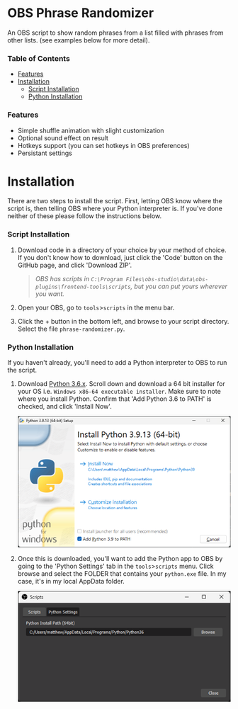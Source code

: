 # OBS Phrase Randomizer

An OBS script to show random phrases from a list filled with phrases from other lists. (see examples below for more detail).

### Table of Contents

- [Features](#features)
- [Installation](#installation)
	- [Script Installation](#script-installation)
	- [Python Installation](#python-installation)

### Features

- Simple shuffle animation with slight customization
- Optional sound effect on result
- Hotkeys support (you can set hotkeys in OBS preferences)
- Persistant settings

# Installation

There are two steps to install the script. First, letting OBS know where the script is, then telling OBS where your Python interpreter is. If you've done neither of these please follow the instructions below.

### Script Installation

1. Download code in a directory of your choice by your method of choice. If you don't know how to download, just click the 'Code' button on the GitHub page, and click 'Download ZIP'.

	> *OBS has scripts in `C:\Program Files\obs-studio\data\obs-plugins\frontend-tools\scripts`, but you can put yours wherever you want.*

2. Open your OBS, go to `tools`>`scripts` in the menu bar.

3. Click the + button in the bottom left, and browse to your script directory. Select the file `phrase-randomizer.py`.

### Python Installation

If you haven't already, you'll need to add a Python interpreter to OBS to run the script.

1. Download [Python 3.6.x](https://www.python.org/downloads/release/python-368/). Scroll down and download a 64 bit installer for your OS i.e. `Windows x86-64 executable installer`. Make sure to note where you install Python. Confirm that 'Add Python 3.6 to PATH' is checked, and click 'Install Now'.

	![Python 3.9.13 install screen](docs/pythonInstall.png)

2. Once this is downloaded, you'll want to add the Python app to OBS by going to the 'Python Settings' tab in the `tools`>`scripts` menu. Click browse and select the FOLDER that contains your `python.exe` file. In my case, it's in my local AppData folder.

	![Python Settings screen example](docs/pythonSettings.png)

